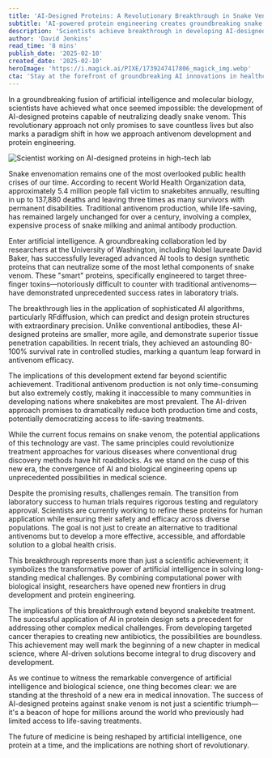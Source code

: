 ```yaml
---
title: 'AI-Designed Proteins: A Revolutionary Breakthrough in Snake Venom Treatment'
subtitle: 'AI-powered protein engineering creates groundbreaking snake antivenom solution'
description: 'Scientists achieve breakthrough in developing AI-designed proteins that can neutralize deadly snake venom, promising more accessible and effective treatment options. This innovation could revolutionize not just antivenom production but the entire field of protein engineering and drug development.'
author: 'David Jenkins'
read_time: '8 mins'
publish_date: '2025-02-10'
created_date: '2025-02-10'
heroImage: 'https://i.magick.ai/PIXE/1739247417806_magick_img.webp'
cta: 'Stay at the forefront of groundbreaking AI innovations in healthcare - follow us on LinkedIn for regular updates on revolutionary developments like this one!'
---
```


In a groundbreaking fusion of artificial intelligence and molecular biology, scientists have achieved what once seemed impossible: the development of AI-designed proteins capable of neutralizing deadly snake venom. This revolutionary approach not only promises to save countless lives but also marks a paradigm shift in how we approach antivenom development and protein engineering.

![Scientist working on AI-designed proteins in high-tech lab](https://i.magick.ai/PIXE/1739247417810_magick_img.webp)

Snake envenomation remains one of the most overlooked public health crises of our time. According to recent World Health Organization data, approximately 5.4 million people fall victim to snakebites annually, resulting in up to 137,880 deaths and leaving three times as many survivors with permanent disabilities. Traditional antivenom production, while life-saving, has remained largely unchanged for over a century, involving a complex, expensive process of snake milking and animal antibody production.

Enter artificial intelligence. A groundbreaking collaboration led by researchers at the University of Washington, including Nobel laureate David Baker, has successfully leveraged advanced AI tools to design synthetic proteins that can neutralize some of the most lethal components of snake venom. These "smart" proteins, specifically engineered to target three-finger toxins—notoriously difficult to counter with traditional antivenoms—have demonstrated unprecedented success rates in laboratory trials.

The breakthrough lies in the application of sophisticated AI algorithms, particularly RFdiffusion, which can predict and design protein structures with extraordinary precision. Unlike conventional antibodies, these AI-designed proteins are smaller, more agile, and demonstrate superior tissue penetration capabilities. In recent trials, they achieved an astounding 80-100% survival rate in controlled studies, marking a quantum leap forward in antivenom efficacy.

The implications of this development extend far beyond scientific achievement. Traditional antivenom production is not only time-consuming but also extremely costly, making it inaccessible to many communities in developing nations where snakebites are most prevalent. The AI-driven approach promises to dramatically reduce both production time and costs, potentially democratizing access to life-saving treatments.

While the current focus remains on snake venom, the potential applications of this technology are vast. The same principles could revolutionize treatment approaches for various diseases where conventional drug discovery methods have hit roadblocks. As we stand on the cusp of this new era, the convergence of AI and biological engineering opens up unprecedented possibilities in medical science.

Despite the promising results, challenges remain. The transition from laboratory success to human trials requires rigorous testing and regulatory approval. Scientists are currently working to refine these proteins for human application while ensuring their safety and efficacy across diverse populations. The goal is not just to create an alternative to traditional antivenoms but to develop a more effective, accessible, and affordable solution to a global health crisis.

This breakthrough represents more than just a scientific achievement; it symbolizes the transformative power of artificial intelligence in solving long-standing medical challenges. By combining computational power with biological insight, researchers have opened new frontiers in drug development and protein engineering.

The implications of this breakthrough extend beyond snakebite treatment. The successful application of AI in protein design sets a precedent for addressing other complex medical challenges. From developing targeted cancer therapies to creating new antibiotics, the possibilities are boundless. This achievement may well mark the beginning of a new chapter in medical science, where AI-driven solutions become integral to drug discovery and development.

As we continue to witness the remarkable convergence of artificial intelligence and biological science, one thing becomes clear: we are standing at the threshold of a new era in medical innovation. The success of AI-designed proteins against snake venom is not just a scientific triumph—it's a beacon of hope for millions around the world who previously had limited access to life-saving treatments.

The future of medicine is being reshaped by artificial intelligence, one protein at a time, and the implications are nothing short of revolutionary.